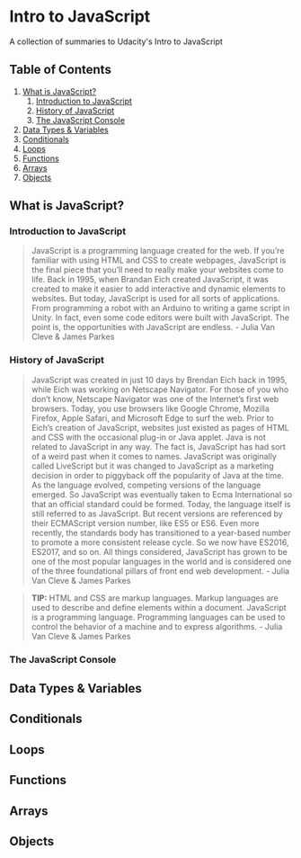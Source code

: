 # Intro to JavaScript
A collection of summaries to Udacity's Intro to JavaScript

## Table of Contents
1. [What is JavaScript?](#what-is-javascript)
   1. [Introduction to JavaScript](#introduction-to-javascript)
   2. [History of JavaScript](#history-of-javascript)
   3. [The JavaScript Console](#the-javascript-console)
2. [Data Types & Variables](#data-types-and-variables)
3. [Conditionals](#conditionals)
4. [Loops](#loops)
5. [Functions](#functions)
6. [Arrays](#arrays)
7. [Objects](#objects)

## What is JavaScript? <a id="what-is-javascript"></a>
### Introduction to JavaScript <a id="introduction-to-javascript"></a>
> JavaScript is a programming language created for the web. If you’re familiar with using HTML and CSS to create webpages, JavaScript is the final piece that you’ll need to really make your websites come to life. Back in 1995, when Brandan Eich created JavaScript, it was created to make it easier to add interactive and dynamic elements to websites. But today, JavaScript is used for all sorts of applications. From programming a robot with an Arduino to writing a game script in Unity. In fact, even some code editors were built with JavaScript. The point is, the opportunities with JavaScript are endless. - Julia Van Cleve & James Parkes

### History of JavaScript <a id="history-of-javascript"></a>
> JavaScript was created in just 10 days by Brendan Eich back in 1995, while Eich was working on Netscape Navigator. For those of you who don’t know, Netscape Navigator was one of the Internet’s first web browsers. Today, you use browsers like Google Chrome, Mozilla Firefox, Apple Safari, and Microsoft Edge to surf the web. Prior to Eich’s creation of JavaScript, websites just existed as pages of HTML and CSS with the occasional plug-in or Java applet. Java is not related to JavaScript in any way. The fact is, JavaScript has had sort of a weird past when it comes to names. JavaScript was originally called LiveScript but it was changed to JavaScript as a marketing decision in order to piggyback off the popularity of Java at the time. As the language evolved, competing versions of the language emerged. So JavaScript was eventually taken to Ecma International so that an official standard could be formed. Today, the language itself is still referred to as JavaScript. But recent versions are referenced by their ECMAScript version number, like ES5 or ES6. Even more recently, the standards body has transitioned to a year-based number to promote a more consistent release cycle. So we now have ES2016, ES2017, and so on. All things considered, JavaScript has grown to be one of the most popular languages in the world and is considered one of the three foundational pillars of front end web development. - Julia Van Cleve & James Parkes

> **TIP:** HTML and CSS are markup languages. Markup languages are used to describe and define elements within a document. JavaScript is a programming language. Programming languages can be used to control the behavior of a machine and to express algorithms. - Julia Van Cleve & James Parkes

### The JavaScript Console <a id="the-javascript-console"></a>

## Data Types & Variables <a id="data-types-and-variables"></a>
## Conditionals <a id="conditionals"></a>
## Loops <a id="loops"></a>
## Functions <a id="functions"></a>
## Arrays <a id="arrays"></a>
## Objects <a id="objects"></a>
